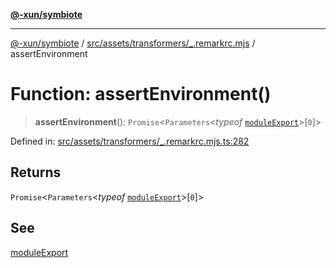 [**@-xun/symbiote**](../../../../../README.md)

***

[@-xun/symbiote](../../../../../README.md) / [src/assets/transformers/\_.remarkrc.mjs](../README.md) / assertEnvironment

# Function: assertEnvironment()

> **assertEnvironment**(): `Promise`\<`Parameters`\<*typeof* [`moduleExport`](moduleExport.md)\>\[`0`\]\>

Defined in: [src/assets/transformers/\_.remarkrc.mjs.ts:282](https://github.com/Xunnamius/symbiote/blob/c906eda89d66141c6f3c16d7f7097163c518f8e6/src/assets/transformers/_.remarkrc.mjs.ts#L282)

## Returns

`Promise`\<`Parameters`\<*typeof* [`moduleExport`](moduleExport.md)\>\[`0`\]\>

## See

[moduleExport](moduleExport.md)
